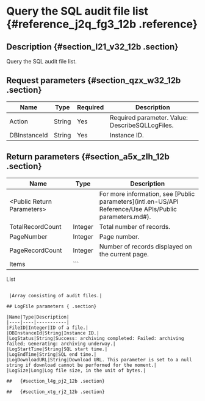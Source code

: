 # Query the SQL audit file list {#reference_j2q_fg3_12b .reference}

## Description {#section_l21_v32_12b .section}

Query the SQL audit file list.

## Request parameters {#section_qzx_w32_12b .section}

|Name|Type|Required|Description|
|----|----|--------|-----------|
|Action|String|Yes|Required parameter. Value: DescribeSQLLogFiles.|
|DBInstanceId|String|Yes|Instance ID.|

## Return parameters {#section_a5x_zlh_12b .section}

|Name|Type|Description|
|----|----|-----------|
|<Public Return Parameters\>| |For more information, see [Public parameters](intl.en-US/API Reference/Use APIs/Public parameters.md#).|
|TotalRecordCount|Integer|Total number of records.|
|PageNumber|Integer|Page number.|
|PageRecordCount|Integer|Number of records displayed on the current page.|
|Items| ```
List<LogFile>
```

 |Array consisting of audit files.|

## LogFile parameters { .section}

|Name|Type|Description|
|----|----|-----------|
|FileID|Integer|ID of a file.|
|DBInstanceId|String|Instance ID.|
|LogStatus|String|Success: archiving completed: Failed: archiving failed; Generating: archiving underway.|
|LogStartTime|String|SQL start time.|
|LogEndTime|String|SQL end time.|
|LogDownloadURL|String|Download URL. This parameter is set to a null string if download cannot be performed for the moment.|
|LogSize|Long|Log file size, in the unit of bytes.|

##   {#section_l4g_pj2_12b .section}

##   {#section_xtg_rj2_12b .section}

